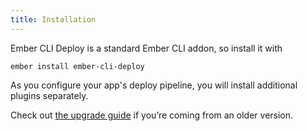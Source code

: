 ```yaml
---
title: Installation
---
```


Ember CLI Deploy is a standard Ember CLI addon, so install it with

```
ember install ember-cli-deploy
```

As you configure your app's deploy pipeline, you will install additional plugins separately.

Check out [the upgrade guide](../upgrading) if you’re coming from an older version.
